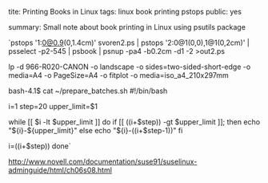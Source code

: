 tite: Printing Books in Linux
tags: linux
      book
      printing
      pstops
public: yes

summary: Small note about book printing in Linux using psutils package

`pstops '1:0@0.9(0,1.4cm)' svoren2.ps | pstops '2:0@1(0,0),1@1(0,2cm)' | psselect -p2-545 | psbook | psnup -pa4 -b0.2cm -d1 -2 >out2.ps

lp -d 966-R020-CANON -o landscape -o sides=two-sided-short-edge -o media=A4 -o PageSize=A4 -o fitplot -o media=iso_a4_210x297mm

bash-4.1$ cat ~/prepare_batches.sh 
#!/bin/bash

i=1
step=20
upper_limit=$1

while [[ $i -lt $upper_limit ]]
do
  if [[ $(($i+$step)) -gt $upper_limit ]]; then
    echo "${i}-${upper_limit}"
  else
    echo "${i}-$(($i+$step-1))"
  fi

  i=$(($i+$step))
done`

http://www.novell.com/documentation/suse91/suselinux-adminguide/html/ch06s08.html
